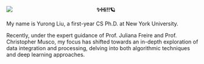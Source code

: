 <p align="left">
<img src="https://user-images.githubusercontent.com/15952538/130867366-bd9cc865-f327-4be0-a893-16eda6d6ea26.gif" align="left">
<p align="center"><strong>✨Hi!!🪐</strong></p>
<p align="left">My name is Yurong Liu, a first-year CS Ph.D. at New York University. 

Recently, under the expert guidance of Prof. Juliana Freire and Prof. Christopher Musco, my focus has shifted towards an in-depth exploration of data integration and processing, delving into both algorithmic techniques and deep learning approaches.
</p>
</p>

